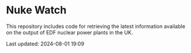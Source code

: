# Nuke Watch

This repository includes code for retrieving the latest information available on the output of EDF nuclear power plants in the UK.

Last updated: 2024-08-01 19:09